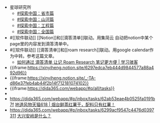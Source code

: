 - 星球研究所
    - [#探索中国：省市篇](https://mp.weixin.qq.com/mp/appmsgalbum?__biz=MzIyOTQ1OTYzMw==&action=getalbum&album_id=1351507102099128321&scene=173&from_msgid=2247720927&from_itemidx=1&count=3&nolastread=1#wechat_redirect)
    - [#探索中国：山河篇](https://mp.weixin.qq.com/mp/appmsgalbum?__biz=MzIyOTQ1OTYzMw==&action=getalbum&album_id=1351511681658339331&scene=173&from_msgid=2247707935&from_itemidx=1&count=3&nolastread=1#wechat_redirect)
    - [#探索中国：工程篇](https://mp.weixin.qq.com/mp/appmsgalbum?__biz=MzIyOTQ1OTYzMw==&action=getalbum&album_id=1351513783239524352&scene=173&from_msgid=2247693169&from_itemidx=1&count=3&nolastread=1#wechat_redirect)
    - [#探索中国：全国篇](https://mp.weixin.qq.com/mp/appmsgalbum?__biz=MzIyOTQ1OTYzMw==&action=getalbum&album_id=1351497373679435776&scene=173&from_msgid=2247689934&from_itemidx=1&count=3&nolastread=1#wechat_redirect)
- #[[软件联动]] [[Notion]]和[[滴答清单]]联动。用集简云 自动把notion中某个page里的内容发到滴答清单中。
- #[[软件联动]] [[滴答清单]]和[[roam research]]联动。用google calendar作为中转。参考这篇文章。
    - [如何通过 滴答清单 让记 Roam Research 笔记更方便 | 学习骇客](https://mp.weixin.qq.com/s?__biz=MzU2NDI1Mzg2NQ==&mid=2247493606&idx=1&sn=833a773e6c68312ca5cbd9c60a78ca3d&chksm=fc4f6220cb38eb36296ed54108bf80881fe04f182137832422f81cf8b2f004611a9a4a253dc2&mpshare=1&scene=1&srcid=0616IDKK388HW5goAs1i92qw&sharer_sharetime=1655378267322&sharer_shareid=c51b7b13a0b085484bc7a81d87b76e86#rd)
- {{iframe:https://xinyiheng.notion.site/6297edca7eb444d9844577a88a492d96}}
- {{iframe:https://xinyiheng.notion.site/_-TA-d86e37feb4ab44f2b14f712181074102}}
- {{iframe:https://dida365.com/webapp/#q/all/tasks}}
- 
- https://dida365.com/webapp/#p/inbox/tasks/62ab53eae4b0525fa0191b7f [地道风物天猫618 | 烟台鲜蒸红薯干，配料只有红薯！](http://mp.weixin.qq.com/s?__biz=MzAxMjU2NzUyMA==&mid=2657066146&idx=2&sn=9ce1299d1e525f909bc1c8a52ee8db53&chksm=8004ea2db773633b88dbfdda4f894b774240e90bc68b6ab7bafa8169ff36870918c7d1b4779c&mpshare=1&scene=1&srcid=0617i9DlAwRdRFMCwznBchrA&sharer_sharetime=1655395301999&sharer_shareid=c51b7b13a0b085484bc7a81d87b76e86#rd)
- https://dida365.com/webapp/#p/inbox/tasks/6299acf9547c4476d0397311 [大兴安岭是什么？](https://mp.weixin.qq.com/s/AP-19XoZPQFjFXbV0CbGrQ)

